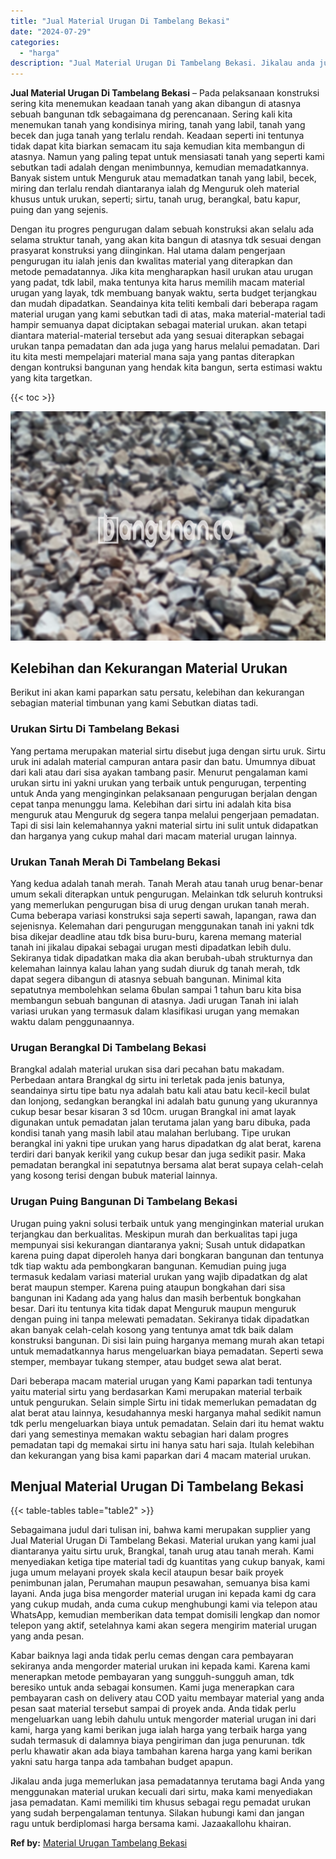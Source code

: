 ```yaml
---
title: "Jual Material Urugan Di Tambelang Bekasi"
date: "2024-07-29"
categories: 
  - "harga"
description: "Jual Material Urugan Di Tambelang Bekasi. Jikalau anda juga memerlukan jasa pemadatannya terutama bagi Anda yang menggunakan material urukan kecuali dari sir..."
---
```


**Jual Material Urugan Di Tambelang Bekasi** – Pada pelaksanaan konstruksi sering kita menemukan keadaan tanah yang akan dibangun di atasnya sebuah bangunan tdk sebagaimana dg perencanaan. Sering kali kita menemukan tanah yang kondisinya miring, tanah yang labil, tanah yang becek dan juga tanah yang terlalu rendah. Keadaan seperti ini tentunya tidak dapat kita biarkan semacam itu saja kemudian kita membangun di atasnya. Namun yang paling tepat untuk mensiasati tanah yang seperti kami sebutkan tadi adalah dengan menimbunnya, kemudian memadatkannya. Banyak sistem untuk Menguruk atau memadatkan tanah yang labil, becek, miring dan terlalu rendah diantaranya ialah dg Menguruk oleh material khusus untuk urukan, seperti; sirtu, tanah urug, berangkal, batu kapur, puing dan yang sejenis.

Dengan itu progres pengurugan dalam sebuah konstruksi akan selalu ada selama struktur tanah, yang akan kita bangun di atasnya tdk sesuai dengan prasyarat konstruksi yang diinginkan. Hal utama dalam pengerjaan pengurugan itu ialah jenis dan kwalitas material yang diterapkan dan metode pemadatannya. Jika kita mengharapkan hasil urukan atau urugan yang padat, tdk labil, maka tentunya kita harus memilih macam material urugan yang layak, tdk membuang banyak waktu, serta budget terjangkau dan mudah dipadatkan. Seandainya kita teliti kembali dari beberapa ragam material urugan yang kami sebutkan tadi di atas, maka material-material tadi hampir semuanya dapat diciptakan sebagai material urukan. akan tetapi diantara material-material tersebut ada yang sesuai diterapkan sebagai urukan tanpa pemadatan dan ada juga yang harus melalui pemadatan. Dari itu kita mesti mempelajari material mana saja yang pantas diterapkan dengan kontruksi bangunan yang hendak kita bangun, serta estimasi waktu yang kita targetkan.

{{< toc >}}

![Jual Material Urugan Di Tambelang Bekasi](/images/jual-urugan-19.png)

## Kelebihan dan Kekurangan Material Urukan

Berikut ini akan kami paparkan satu persatu, kelebihan dan kekurangan sebagian material timbunan yang kami Sebutkan diatas tadi.

### Urukan Sirtu Di Tambelang Bekasi

Yang pertama merupakan material sirtu disebut juga dengan sirtu uruk. Sirtu uruk ini adalah material campuran antara pasir dan batu. Umumnya dibuat dari kali atau dari sisa ayakan tambang pasir. Menurut pengalaman kami urukan sirtu ini yakni urukan yang terbaik untuk pengurugan, terpenting untuk Anda yang menginginkan pelaksanaan pengurugan berjalan dengan cepat tanpa menunggu lama. Kelebihan dari sirtu ini adalah kita bisa menguruk atau Menguruk dg segera tanpa melalui pengerjaan pemadatan. Tapi di sisi lain kelemahannya yakni material sirtu ini sulit untuk didapatkan dan harganya yang cukup mahal dari macam material urugan lainnya.

### Urukan Tanah Merah Di Tambelang Bekasi

Yang kedua adalah tanah merah. Tanah Merah atau tanah urug benar-benar umum sekali diterapkan untuk pengurugan. Melainkan tdk seluruh kontruksi yang memerlukan pengurugan bisa di urug dengan urukan tanah merah. Cuma beberapa variasi konstruksi saja seperti sawah, lapangan, rawa dan sejenisnya. Kelemahan dari pengurugan menggunakan tanah ini yakni tdk bisa dikejar deadline atau tdk bisa buru-buru, karena memang material tanah ini jikalau dipakai sebagai urugan mesti dipadatkan lebih dulu. Sekiranya tidak dipadatkan maka dia akan berubah-ubah strukturnya dan kelemahan lainnya kalau lahan yang sudah diuruk dg tanah merah, tdk dapat segera dibangun di atasnya sebuah bangunan. Minimal kita sepatutnya membolehkan selama 6bulan sampai 1 tahun baru kita bisa membangun sebuah bangunan di atasnya. Jadi urugan Tanah ini ialah variasi urukan yang termasuk dalam klasifikasi urugan yang memakan waktu dalam penggunaannya.

### Urugan Berangkal Di Tambelang Bekasi

Brangkal adalah material urukan sisa dari pecahan batu makadam. Perbedaan antara Brangkal dg sirtu ini terletak pada jenis batunya, seandainya sirtu tipe batu nya adalah batu kali atau batu kecil-kecil bulat dan lonjong, sedangkan berangkal ini adalah batu gunung yang ukurannya cukup besar besar kisaran 3 sd 10cm. urugan Brangkal ini amat layak digunakan untuk pemadatan jalan terutama jalan yang baru dibuka, pada kondisi tanah yang masih labil atau malahan berlubang. Tipe urukan berangkal ini yakni tipe urukan yang harus dipadatkan dg alat berat, karena terdiri dari banyak kerikil yang cukup besar dan juga sedikit pasir. Maka pemadatan berangkal ini sepatutnya bersama alat berat supaya celah-celah yang kosong terisi dengan bubuk material lainnya.

### Urugan Puing Bangunan Di Tambelang Bekasi

Urugan puing yakni solusi terbaik untuk yang menginginkan material urukan terjangkau dan berkualitas. Meskipun murah dan berkualitas tapi juga mempunyai sisi kekurangan diantaranya yakni; Susah untuk didapatkan karena puing dapat diperoleh hanya dari bongkaran bangunan dan tentunya tdk tiap waktu ada pembongkaran bangunan. Kemudian puing juga termasuk kedalam variasi material urukan yang wajib dipadatkan dg alat berat maupun stemper. Karena puing ataupun bongkahan dari sisa bangunan ini Kadang ada yang halus dan masih berbentuk bongkahan besar. Dari itu tentunya kita tidak dapat Menguruk maupun menguruk dengan puing ini tanpa melewati pemadatan. Sekiranya tidak dipadatkan akan banyak celah-celah kosong yang tentunya amat tdk baik dalam konstruksi bangunan. Di sisi lain puing harganya memang murah akan tetapi untuk memadatkannya harus mengeluarkan biaya pemadatan. Seperti sewa stemper, membayar tukang stemper, atau budget sewa alat berat.

Dari beberapa macam material urugan yang Kami paparkan tadi tentunya yaitu material sirtu yang berdasarkan Kami merupakan material terbaik untuk pengurukan. Selain simple Sirtu ini tidak memerlukan pemadatan dg alat berat atau lainnya, kesudahannya meski harganya mahal sedikit namun tdk perlu mengeluarkan biaya untuk pemadatan. Selain dari itu hemat waktu dari yang semestinya memakan waktu sebagian hari dalam progres pemadatan tapi dg memakai sirtu ini hanya satu hari saja. Itulah kelebihan dan kekurangan yang bisa kami paparkan dari 4 macam material urukan.

## Menjual Material Urugan Di Tambelang Bekasi

{{< table-tables table="table2" >}}

Sebagaimana judul dari tulisan ini, bahwa kami merupakan supplier yang Jual Material Urugan Di Tambelang Bekasi. Material urukan yang kami jual diantaranya yaitu sirtu uruk, Brangkal, tanah urug atau tanah merah. Kami menyediakan ketiga tipe material tadi dg kuantitas yang cukup banyak, kami juga umum melayani proyek skala kecil ataupun besar baik proyek penimbunan jalan, Perumahan maupun pesawahan, semuanya bisa kami layani. Anda juga bisa mengorder material urugan ini kepada kami dg cara yang cukup mudah, anda cuma cukup menghubungi kami via telepon atau WhatsApp, kemudian memberikan data tempat domisili lengkap dan nomor telepon yang aktif, setelahnya kami akan segera mengirim material urugan yang anda pesan.

Kabar baiknya lagi anda tidak perlu cemas dengan cara pembayaran sekiranya anda mengorder material urukan ini kepada kami. Karena kami menerapkan metode pembayaran yang sungguh-sungguh aman, tdk beresiko untuk anda sebagai konsumen. Kami juga menerapkan cara pembayaran cash on delivery atau COD yaitu membayar material yang anda pesan saat material tersebut sampai di proyek anda. Anda tidak perlu mengeluarkan uang lebih dahulu untuk mengorder material urugan ini dari kami, harga yang kami berikan juga ialah harga yang terbaik harga yang sudah termasuk di dalamnya biaya pengiriman dan juga penurunan. tdk perlu khawatir akan ada biaya tambahan karena harga yang kami berikan yakni satu harga tanpa ada tambahan budget apapun.

Jikalau anda juga memerlukan jasa pemadatannya terutama bagi Anda yang menggunakan material urukan kecuali dari sirtu, maka kami menyediakan jasa pemadatan. Kami memiliki tim khusus sebagai regu pemadat urukan yang sudah berpengalaman tentunya. Silakan hubungi kami dan jangan ragu untuk berdiplomasi harga bersama kami. Jazaakallohu khairan.

**Ref by:** [Material Urugan Tambelang Bekasi](https://id.wikipedia.org/wiki/Material)
